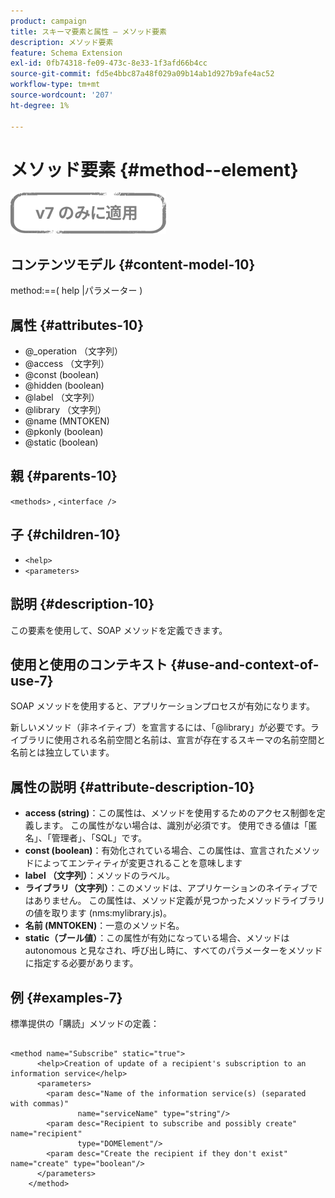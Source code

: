 ```yaml
---
product: campaign
title: スキーマ要素と属性 — メソッド要素
description: メソッド要素
feature: Schema Extension
exl-id: 0fb74318-fe09-473c-8e33-1f3afd66b4cc
source-git-commit: fd5e4bbc87a48f029a09b14ab1d927b9afe4ac52
workflow-type: tm+mt
source-wordcount: '207'
ht-degree: 1%

---
```


# メソッド要素 {#method--element}

![](../../../assets/v7-only.svg)

## コンテンツモデル {#content-model-10}

method:==( help |パラメーター )

## 属性 {#attributes-10}

* @_operation （文字列）
* @access （文字列）
* @const (boolean)
* @hidden (boolean)
* @label （文字列）
* @library （文字列）
* @name (MNTOKEN)
* @pkonly (boolean)
* @static (boolean)

## 親 {#parents-10}

`<methods>`  ,  `<interface />`

## 子 {#children-10}

* `<help>`
* `<parameters>`

## 説明 {#description-10}

この要素を使用して、SOAP メソッドを定義できます。

## 使用と使用のコンテキスト {#use-and-context-of-use-7}

SOAP メソッドを使用すると、アプリケーションプロセスが有効になります。

新しいメソッド（非ネイティブ）を宣言するには、「@library」が必要です。ライブラリに使用される名前空間と名前は、宣言が存在するスキーマの名前空間と名前とは独立しています。

## 属性の説明 {#attribute-description-10}

* **access (string)**：この属性は、メソッドを使用するためのアクセス制御を定義します。 この属性がない場合は、識別が必須です。 使用できる値は「匿名」、「管理者」、「SQL」です。
* **const (boolean)**：有効化されている場合、この属性は、宣言されたメソッドによってエンティティが変更されることを意味します
* **label （文字列）**：メソッドのラベル。
* **ライブラリ（文字列）**：このメソッドは、アプリケーションのネイティブではありません。 この属性は、メソッド定義が見つかったメソッドライブラリの値を取ります (nms:mylibrary.js)。
* **名前 (MNTOKEN)**：一意のメソッド名。
* **static（ブール値）**：この属性が有効になっている場合、メソッドは autonomous と見なされ、呼び出し時に、すべてのパラメーターをメソッドに指定する必要があります。

## 例 {#examples-7}

標準提供の「購読」メソッドの定義：

```
 
<method name="Subscribe" static="true">
      <help>Creation of update of a recipient's subscription to an information service</help>
      <parameters>
        <param desc="Name of the information service(s) (separated with commas)"
               name="serviceName" type="string"/>
        <param desc="Recipient to subscribe and possibly create" name="recipient"
               type="DOMElement"/>
        <param desc="Create the recipient if they don't exist" name="create" type="boolean"/>
      </parameters>     
    </method>
```
